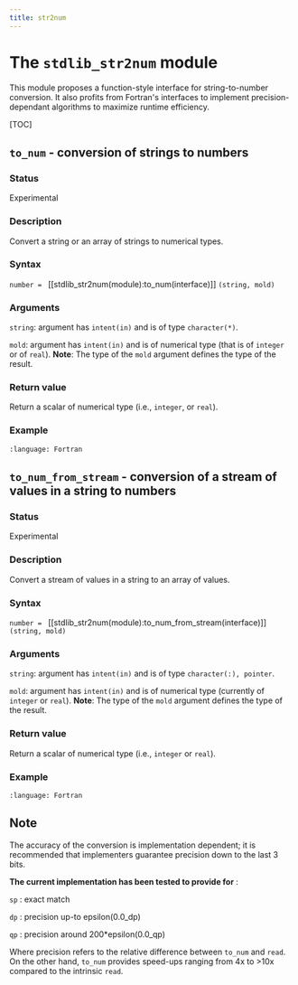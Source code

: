 ```yaml
---
title: str2num
---
```


# The `stdlib_str2num` module

This module proposes a function-style interface for string-to-number conversion. It also profits from Fortran's interfaces to implement precision-dependant algorithms to maximize runtime efficiency.

[TOC]

## `to_num` - conversion of strings to numbers

### Status

Experimental

### Description

Convert a string or an array of strings to numerical types.

### Syntax

`number = ` [[stdlib_str2num(module):to_num(interface)]] `(string, mold)`

### Arguments

`string`: argument has `intent(in)` and is of type `character(*)`.

`mold`: argument has `intent(in)` and is of numerical type (that is of `integer` or of `real`). **Note**: The type of the `mold` argument defines the type of the result.

### Return value

Return a scalar of numerical type (i.e., `integer`, or `real`).

### Example

```{literalinclude} ../../example/strings/example_string_to_number.f90
:language: Fortran
```

## `to_num_from_stream` - conversion of a stream of values in a string to numbers

### Status

Experimental

### Description

Convert a stream of values in a string to an array of values.

### Syntax

`number = ` [[stdlib_str2num(module):to_num_from_stream(interface)]] `(string, mold)`

### Arguments

`string`: argument has `intent(in)` and is of type `character(:), pointer`.

`mold`: argument has `intent(in)` and is of numerical type (currently of `integer` or `real`). **Note**: The type of the `mold` argument defines the type of the result.

### Return value

Return a scalar of numerical type (i.e., `integer` or `real`).

### Example

```{literalinclude} ../../example/strings/example_stream_of_strings_to_numbers.f90
:language: Fortran
```

## Note
The accuracy of the conversion is implementation dependent; it is recommended that implementers guarantee precision down to the last 3 bits.

**The current implementation has been tested to provide for** :

`sp`  : exact match

`dp`  : precision up-to epsilon(0.0_dp)

`qp` : precision around 200*epsilon(0.0_qp)

Where precision refers to the relative difference between `to_num` and `read`. On the other hand, `to_num` provides speed-ups ranging from 4x to >10x compared to the intrinsic `read`.
